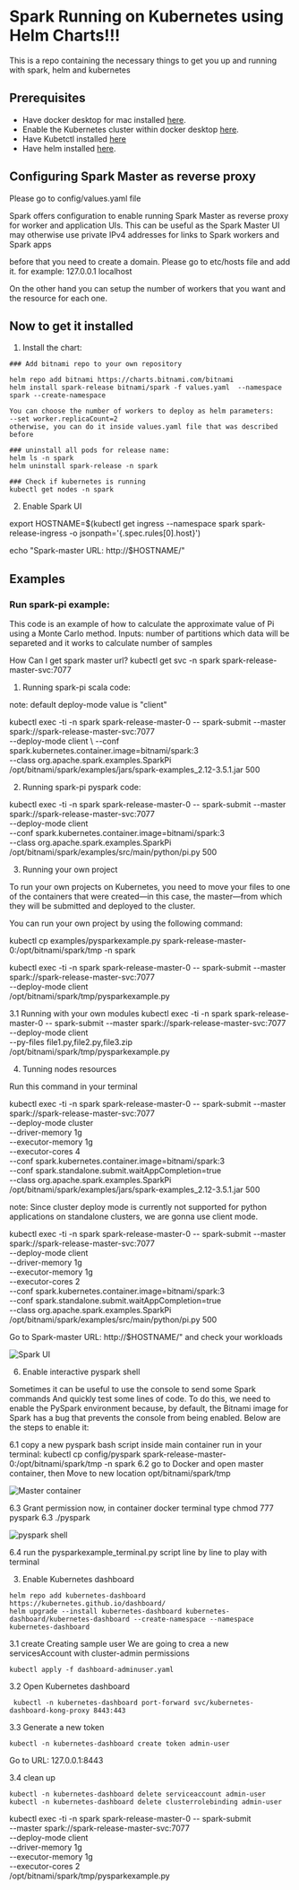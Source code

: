 # Spark Running on Kubernetes using Helm Charts!!!

This is a repo containing the necessary things to get you up and running with spark, helm and kubernetes

## Prerequisites

- Have docker desktop for mac installed [here](https://docs.docker.com/desktop/install/mac-install/).
- Enable the Kubernetes cluster within docker desktop [here](https://docs.docker.com/desktop/kubernetes/).
- Have Kubetctl installed [here](https://kubernetes.io/docs/tasks/tools/install-kubectl-macos/)
- Have helm installed [here](https://docs.docker.com/desktop/install/mac-install/).

## Configuring Spark Master as reverse proxy

Please go to config/values.yaml file

Spark offers configuration to enable running Spark Master as reverse proxy for worker and application UIs. This can be useful as the Spark Master UI may otherwise use private IPv4 addresses for links to Spark workers and Spark apps

before that you need to create a domain. Please go to etc/hosts file and add it.
for example:
127.0.0.1  localhost

On the other hand you can setup the number of workers that you want and the resource for each one.

## Now to get it installed

1. Install the chart:

```console
### Add bitnami repo to your own repository

helm repo add bitnami https://charts.bitnami.com/bitnami
helm install spark-release bitnami/spark -f values.yaml  --namespace spark --create-namespace

You can choose the number of workers to deploy as helm parameters:
--set worker.replicaCount=2
otherwise, you can do it inside values.yaml file that was described before

### uninstall all pods for release name:
helm ls -n spark
helm uninstall spark-release -n spark

### Check if kubernetes is running
kubectl get nodes -n spark
```

2. Enable Spark UI

export HOSTNAME=$(kubectl get ingress --namespace spark spark-release-ingress -o jsonpath='{.spec.rules[0].host}')

echo "Spark-master URL: http://$HOSTNAME/"

## Examples

### Run spark-pi example:

This code is an example of how to calculate the approximate value of Pi using a Monte Carlo method. Inputs: number of partitions which data will be separeted and it works to calculate number of samples

How Can I get spark master url?
kubectl get svc -n spark
spark-release-master-svc:7077

1. Running spark-pi scala code:

note: default deploy-mode value is "client"

kubectl exec -ti -n spark spark-release-master-0 -- spark-submit --master spark://spark-release-master-svc:7077 \
  --deploy-mode client \ 
  --conf spark.kubernetes.container.image=bitnami/spark:3 \
  --class org.apache.spark.examples.SparkPi \
  /opt/bitnami/spark/examples/jars/spark-examples_2.12-3.5.1.jar 500

2. Running spark-pi pyspark code:

kubectl exec -ti -n spark spark-release-master-0 -- spark-submit --master spark://spark-release-master-svc:7077 \
  --deploy-mode client \
  --conf spark.kubernetes.container.image=bitnami/spark:3 \
  --class org.apache.spark.examples.SparkPi \
  /opt/bitnami/spark/examples/src/main/python/pi.py 500

3. Running your own project

To run your own projects on Kubernetes, you need to move your files to one of the containers that were created—in this case, the master—from which they will be submitted and deployed to the cluster.

You can run your own project by using the following command:

kubectl cp examples/pysparkexample.py spark-release-master-0:/opt/bitnami/spark/tmp -n spark

kubectl exec -ti -n spark spark-release-master-0 -- spark-submit --master spark://spark-release-master-svc:7077 \
  --deploy-mode client \
  /opt/bitnami/spark/tmp/pysparkexample.py

  3.1 Running with your own modules
  kubectl exec -ti -n spark spark-release-master-0 -- spark-submit --master spark://spark-release-master-svc:7077 \
    --deploy-mode client \
    --py-files file1.py,file2.py,file3.zip \
    /opt/bitnami/spark/tmp/pysparkexample.py


4. Tunning nodes resources

Run this command in your terminal

kubectl exec -ti -n spark spark-release-master-0 -- spark-submit --master spark://spark-release-master-svc:7077 \
  --deploy-mode cluster \
  --driver-memory 1g \
  --executor-memory 1g \
  --executor-cores 4  \
  --conf spark.kubernetes.container.image=bitnami/spark:3 \
  --conf spark.standalone.submit.waitAppCompletion=true \
  --class org.apache.spark.examples.SparkPi \
  /opt/bitnami/spark/examples/jars/spark-examples_2.12-3.5.1.jar 500

note: Since cluster deploy mode is currently not supported for python applications on standalone clusters, we are gonna use client mode.

kubectl exec -ti -n spark spark-release-master-0 -- spark-submit --master spark://spark-release-master-svc:7077 \
  --deploy-mode client \
  --driver-memory 1g \
  --executor-memory 1g \
  --executor-cores 2  \
  --conf spark.kubernetes.container.image=bitnami/spark:3 \
  --conf spark.standalone.submit.waitAppCompletion=true \
  --class org.apache.spark.examples.SparkPi \
  /opt/bitnami/spark/examples/src/main/python/pi.py 500

Go to Spark-master URL: http://$HOSTNAME/"
and check your workloads

![Spark UI](docs/spark_UI.png)


6. Enable interactive pyspark shell 

Sometimes it can be useful to use the console to send some Spark commands And quickly test some lines of code. To do this, we need to enable the PySpark environment because, by default, the Bitnami image for Spark has a bug that prevents the console from being enabled. Below are the steps to enable it:

6.1 copy a new pyspark bash script inside main container
run in your terminal:
kubectl cp config/pyspark spark-release-master-0:/opt/bitnami/spark/tmp -n spark
6.2 go to Docker and open master container, then Move to new location opt/bitnami/spark/tmp 

![Master container](docs/master_container.png)

6.3 Grant permission
now, in container docker terminal type
chmod 777 pyspark
6.3 ./pyspark

![pyspark shell](../docs/pyspark_shell.png)

6.4 run the pysparkexample_terminal.py script line by line to play with terminal


3. Enable Kubernetes dashboard
```console
helm repo add kubernetes-dashboard https://kubernetes.github.io/dashboard/
helm upgrade --install kubernetes-dashboard kubernetes-dashboard/kubernetes-dashboard --create-namespace --namespace kubernetes-dashboard
```
3.1 create Creating sample user
We are going to crea a new servicesAccount with cluster-admin permissions
```console
kubectl apply -f dashboard-adminuser.yaml
```

3.2 Open Kubernetes dashboard
```console
 kubectl -n kubernetes-dashboard port-forward svc/kubernetes-dashboard-kong-proxy 8443:443
```

3.3 Generate a new token
```console
kubectl -n kubernetes-dashboard create token admin-user
```
Go to URL: 127.0.0.1:8443

3.4 clean up
```console
kubectl -n kubernetes-dashboard delete serviceaccount admin-user
kubectl -n kubernetes-dashboard delete clusterrolebinding admin-user
```


kubectl exec -ti -n spark spark-release-master-0 -- spark-submit \
  --master spark://spark-release-master-svc:7077 \
  --deploy-mode client \
  --driver-memory 1g \
  --executor-memory 1g \
  --executor-cores 2  \
/opt/bitnami/spark/tmp/pysparkexample.py









    